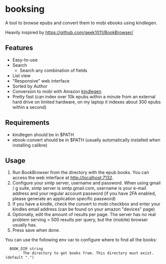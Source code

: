 # booksing
A tool to browse epubs and convert them to mobi ebooks using kindlegen. 

Heavily inspired by https://github.com/geek1011/BookBrowser/


## Features
- Easy-to-use
- Search
    - Search any combination of fields
- List view
- "Responsive" web interface
- Sorted by Author
- Conversion to mobi with Amazon [kindlegen](https://www.amazon.com/gp/feature.html?docId=1000765211)
- Pretty fast (can index over 10k epubs within a minute from an external hard drive on limited hardware, on my laptop it indexes about 300 epubs within a second)

## Requirements
- kindlegen should be in $PATH
- ebook-convert should be in $PATH (usually automatically installed when installing calibre)

## Usage
1. Run BookBrowser from the directory with the epub books. You can access the web interface at [http://localhost:7132](http://localhost:7132). 
1. Configure your smtp server, username and password. When using gmail / g suite, smtp server is smtp.gmail.com, username is your e-mail address and your regular account password (if you have 2FA enabled, please generate an application specific password) 
1. If you have a kindle, check the convert to mobi checkbox and enter your kindles email address (can be found on your amazon "devices" page) 
1. Optionally, edit the amount of results per page. The server has no real problem serving > 500 results per query, but the (mobile) browser usually has.
1. Press save when done.


You can use the following env var to configure where to find all the books:

````
  BOOK_DIR string
    	The directory to get books from. This directory must exist. (default ".")
````
